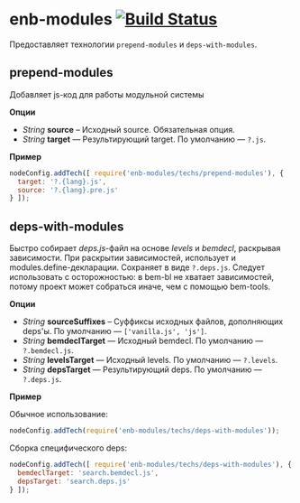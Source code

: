 enb-modules [![Build Status](https://travis-ci.org/enb-make/enb-modules.png?branch=master)](https://travis-ci.org/enb-make/enb-modules)
===========

Предоставляет технологии `prepend-modules` и `deps-with-modules`.

prepend-modules
---------------

Добавляет js-код для работы модульной системы

**Опции**

 * *String* **source** – Исходный source. Обязательная опция.
 * *String* **target** — Результирующий target. По умолчанию — `?.js`.

**Пример**

```javascript
nodeConfig.addTech([ require('enb-modules/techs/prepend-modules'), {
  target: '?.{lang}.js',
  source: '?.{lang}.pre.js'
} ]);
```

deps-with-modules
-----------------

Быстро собирает *deps.js*-файл на основе *levels* и *bemdecl*, раскрывая зависимости.
При раскрытии зависимостей, использует и modules.define-декларации.
Сохраняет в виде `?.deps.js`.
Следует использовать с осторожностью: в bem-bl не хватает зависимостей, потому проект может собраться иначе, чем с помощью bem-tools.

**Опции**

 * *String* **sourceSuffixes** – Суффиксы исходных файлов, дополняющих deps'ы. По умолчанию — `['vanilla.js', 'js']`.
 * *String* **bemdeclTarget** — Исходный bemdecl. По умолчанию — `?.bemdecl.js`.
 * *String* **levelsTarget** — Исходный levels. По умолчанию — `?.levels`.
 * *String* **depsTarget** — Результирующий deps. По умолчанию — `?.deps.js`.

**Пример**

Обычное использование:
```javascript
nodeConfig.addTech(require('enb-modules/techs/deps-with-modules'));
```

Сборка специфического deps:
```javascript
nodeConfig.addTech([ require('enb-modules/techs/deps-with-modules'), {
  bemdeclTarget: 'search.bemdecl.js',
  depsTarget: 'search.deps.js'
} ]);
```
